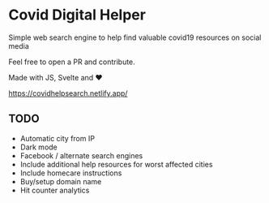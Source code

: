 # Covid Digital Helper
Simple web search engine to help find valuable covid19 resources on social media

Feel free to open a PR and contribute.

Made with JS, Svelte and ❤️

https://covidhelpsearch.netlify.app/

## TODO
- Automatic city from IP
- Dark mode
- Facebook / alternate search engines
- Include additional help resources for worst affected cities
- Include homecare instructions
- Buy/setup domain name
- Hit counter analytics
